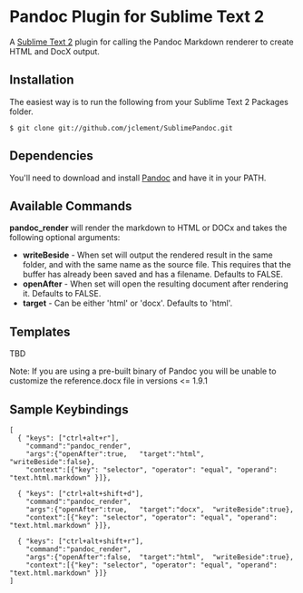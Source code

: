 # Pandoc Plugin for Sublime Text 2 #

A [Sublime Text 2](http://www.sublimetext.com/2) plugin for calling the Pandoc Markdown renderer to create HTML and DocX output.

## Installation ##

The easiest way is to run the following from your Sublime Text 2 Packages folder.

~~~~~~~~~~~~~ {#mycode .sh}
$ git clone git://github.com/jclement/SublimePandoc.git
~~~~~~~~~~~~~~~~~~~~~~

## Dependencies ##

You'll need to download and install [Pandoc] and have it in your PATH.

## Available Commands ##

**pandoc_render** will render the markdown to HTML or DOCx and takes the following optional arguments:

*	**writeBeside** - When set will output the rendered result in the same folder, and with the same name as the source file.  This requires that the buffer has already been saved and has a filename.  Defaults to FALSE.
*	**openAfter** - When set will open the resulting document after rendering it.  Defaults to FALSE.
*	**target** - Can be either 'html' or 'docx'.  Defaults to 'html'.


## Templates ##

TBD

Note:  If you are using a pre-built binary of Pandoc you will be unable to customize the reference.docx file in versions <= 1.9.1

## Sample Keybindings ##
~~~~~ {#mycode .python .numberLines startFrom="100"}
[
  { "keys": ["ctrl+alt+r"],     
    "command":"pandoc_render", 
    "args":{"openAfter":true,   "target":"html",  "writeBeside":false},
    "context":[{"key": "selector", "operator": "equal", "operand": "text.html.markdown" }]},

  { "keys": ["ctrl+alt+shift+d"],   
    "command":"pandoc_render", 
    "args":{"openAfter":true,   "target":"docx",  "writeBeside":true},
    "context":[{"key": "selector", "operator": "equal", "operand": "text.html.markdown" }]},

  { "keys": ["ctrl+alt+shift+r"],   
    "command":"pandoc_render", 
    "args":{"openAfter":false,  "target":"html",  "writeBeside":true},
    "context":[{"key": "selector", "operator": "equal", "operand": "text.html.markdown" }]}
]
~~~~~~~~~~~~~~~~~~~~~~~~~~~~~~~~~~~~~~

[Pandoc]: http://johnmacfarlane.net/pandoc/	